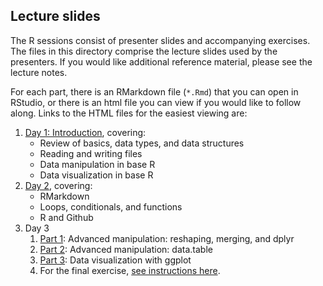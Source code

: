## Lecture slides

The R sessions consist of presenter slides and accompanying exercises. The files in this directory comprise the lecture slides used by the presenters. If you would like additional reference material, please see the lecture notes.

For each part, there is an RMarkdown file (`*.Rmd`) that you can open in RStudio, or there is an html file you can view if you would like to follow along. Links to the HTML files for the easiest viewing are:

1. [Day 1: Introduction](https://msia.github.io/bootcamp-2018/lectureslides/day1_R-intro_slides_kr.html#/), covering:
    - Review of basics, data types, and data structures
    - Reading and writing files
    - Data manipulation in base R
    - Data visualization in base R
2. [Day 2](https://msia.github.io/bootcamp-2018/lectureslides/day2_R-loops-conditionals-functions_slides_rm#/), covering:
    - RMarkdown
    - Loops, conditionals, and functions
    - R and Github
3. Day 3
    1. [Part 1](https://msia.github.io/bootcamp-2018/lectureslides/day3_R-adv_manipulation_dplyr_slides_rm#/): Advanced manipulation: reshaping, merging, and dplyr
    2. [Part 2](https://msia.github.io/bootcamp-2018/lectureslides/day3_R-adv_manipulation_datatable_slides_ae#/): Advanced manipulation: data.table
    3. [Part 3](https://msia.github.io/bootcamp-2018/lectureslides/day3_R-ggplot_slides_kr#/): Data visualization with ggplot
    4. For the final exercise, [see instructions here](https://github.com/MSIA/bootcamp-2018/blob/master/exercises/day3_final-exercise-instructions.md).
